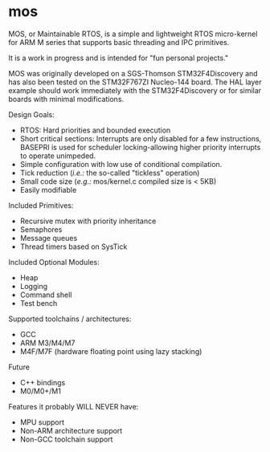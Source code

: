 # mos
MOS, or Maintainable RTOS, is a simple and lightweight RTOS micro-kernel for ARM M series that supports basic threading and IPC primitives.

It is a work in progress and is intended for "fun personal projects."

MOS was originally developed on a SGS-Thomson STM32F4Discovery and has also been tested on the STM32F767ZI Nucleo-144 board.  The HAL layer example should work immediately with the STM32F4Discovery or for similar boards with minimal modifications.

Design Goals:
* RTOS: Hard priorities and bounded execution
* Short critical sections: Interrupts are only disabled for a few instructions, BASEPRI is used for scheduler locking-allowing higher priority interrupts to operate unimpeded.
* Simple configuration with low use of conditional compilation.
* Tick reduction (_i.e.:_ the so-called "tickless" operation)
* Small code size (_e.g.:_ mos/kernel.c compiled size is < 5KB)
* Easily modifiable

Included Primitives:
* Recursive mutex with priority inheritance
* Semaphores
* Message queues
* Thread timers based on SysTick

Included Optional Modules:
* Heap
* Logging
* Command shell
* Test bench

Supported toolchains / architectures:
* GCC
* ARM M3/M4/M7
* M4F/M7F (hardware floating point using lazy stacking)

Future
* C++ bindings
* M0/M0+/M1

Features it probably WILL NEVER have:
* MPU support
* Non-ARM architecture support
* Non-GCC toolchain support
